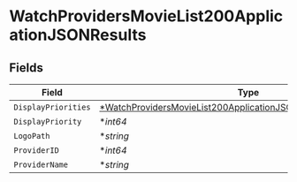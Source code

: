 # WatchProvidersMovieList200ApplicationJSONResults


## Fields

| Field                                                                                                                                                              | Type                                                                                                                                                               | Required                                                                                                                                                           | Description                                                                                                                                                        | Example                                                                                                                                                            |
| ------------------------------------------------------------------------------------------------------------------------------------------------------------------ | ------------------------------------------------------------------------------------------------------------------------------------------------------------------ | ------------------------------------------------------------------------------------------------------------------------------------------------------------------ | ------------------------------------------------------------------------------------------------------------------------------------------------------------------ | ------------------------------------------------------------------------------------------------------------------------------------------------------------------ |
| `DisplayPriorities`                                                                                                                                                | [*WatchProvidersMovieList200ApplicationJSONResultsDisplayPriorities](../../models/operations/watchprovidersmovielist200applicationjsonresultsdisplaypriorities.md) | :heavy_minus_sign:                                                                                                                                                 | N/A                                                                                                                                                                |                                                                                                                                                                    |
| `DisplayPriority`                                                                                                                                                  | **int64*                                                                                                                                                           | :heavy_minus_sign:                                                                                                                                                 | N/A                                                                                                                                                                | 2                                                                                                                                                                  |
| `LogoPath`                                                                                                                                                         | **string*                                                                                                                                                          | :heavy_minus_sign:                                                                                                                                                 | N/A                                                                                                                                                                | /peURlLlr8jggOwK53fJ5wdQl05y.jpg                                                                                                                                   |
| `ProviderID`                                                                                                                                                       | **int64*                                                                                                                                                           | :heavy_minus_sign:                                                                                                                                                 | N/A                                                                                                                                                                | 2                                                                                                                                                                  |
| `ProviderName`                                                                                                                                                     | **string*                                                                                                                                                          | :heavy_minus_sign:                                                                                                                                                 | N/A                                                                                                                                                                | Apple TV                                                                                                                                                           |